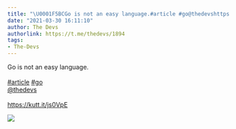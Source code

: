 ```yaml
---
title: "\U0001F5BCGo is not an easy language.#article #go@thedevshttps://kutt.it/js0VpE"
date: "2021-03-30 16:11:10"
author: The Devs
authorlink: https://t.me/thedevs/1894
tags:
- The-Devs
---
```

<p>Go is not an easy language.<br><br><a href="https://t.me/thedevs/1894?q=%23article">#article</a> <a href="https://t.me/thedevs/1894?q=%23go">#go</a><br><a href="https://t.me/thedevs" target="_blank">@thedevs</a><br><br><a href="https://kutt.it/js0VpE" target="_blank" rel="noopener">https://kutt.it/js0VpE</a></p><img src="https://cdn4.telesco.pe/file/P2pN8v2cLRPP_sbeXn7WT-B32i1QLeIEy6kW7irZ0vdPn28lQ5e_TsdqCt1wSHJ5CGJrnSGvAgLdDt1iEr0UtLOtxSajSvr4xCQc90j3QAL61x4K-xE2IrA8iUKB3VC9kNnpLpcpHr8aGldyWRj3Nz_4aXj-r20VUOvNQUypuhjKcYrEhQJADbs5Z11IHGqCSnmKi1RQYo3lqM_3uj1en1XpoLFbLQMP8d49PlMrIHxjnHsIvpXVAU3qb6DuyRrI34KuTAI_UP4V55v4ss9_fzzRj2C5NC-AUvpxYOUlTvKtsC7HigQVncOYF2b7zqCi8uoaANyKuFA-rcymH628Aw.jpg" referrerpolicy="no-referrer">